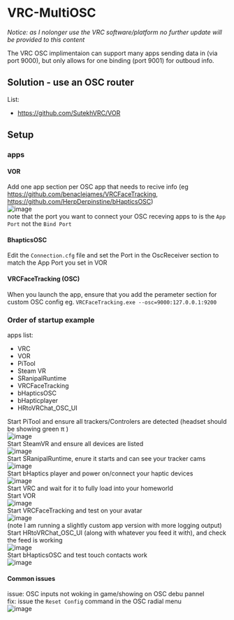 # VRC-MultiOSC

*Notice: as I nolonger use the VRC software/platform no further update will be provided to this content*

The VRC OSC implimentaion can support many apps sending data in (via port 9000), but only allows for one binding (port 9001) for outboud info.  

## Solution - use an OSC router
List:  
- https://github.com/SutekhVRC/VOR

## Setup

### apps
#### VOR
Add one app section per OSC app that needs to recive info (eg https://github.com/benaclejames/VRCFaceTracking, https://github.com/HerpDerpinstine/bHapticsOSC)  
![image](https://user-images.githubusercontent.com/31048789/180659384-4e32646c-8525-486a-a4f7-fe2da447670e.png)  
note that the port you want to connect your OSC receving apps to is the `App Port` not the `Bind Port`  

#### BhapticsOSC
Edit the `Connection.cfg` file and set the Port in the OscReceiver section to match the App Port you set in VOR  

#### VRCFaceTracking (OSC)
When you launch the app, ensure that you add the perameter section for custom OSC config eg. `VRCFaceTracking.exe --osc=9000:127.0.0.1:9200`  

### Order of startup example
apps list:  
- VRC
- VOR
- PiTool
- Steam VR
- SRanipalRuntime
- VRCFaceTracking
- bHapticsOSC
- bHapticplayer
- HRtoVRChat_OSC_UI

 
Start PiTool and ensure all trackers/Controlers are detected (headset should be showing green π )  
![image](https://user-images.githubusercontent.com/31048789/180659952-0b87ef44-1d7a-40b6-b8a8-834e5e2ae608.png)  
Start SteamVR and ensure all devices are listed  
![image](https://user-images.githubusercontent.com/31048789/180659986-808f9718-da59-4001-a362-c21307eb4aca.png)  
Start SRanipalRuntime, enure it starts and can see your tracker cams  
![image](https://user-images.githubusercontent.com/31048789/180660019-d6b86f4e-8057-4dbb-9583-ca856cc08863.png)  
Start bHaptics player and power on/connect your haptic devices  
![image](https://user-images.githubusercontent.com/31048789/180660165-29878a06-9957-482c-89c3-b9668d540a13.png)  
Start VRC and wait for it to fully load into your homeworld  
Start VOR  
![image](https://user-images.githubusercontent.com/31048789/180660217-05812366-dce2-431b-ad3f-57ee7d0219f2.png)  
Start VRCFaceTracking and test on your avatar  
![image](https://user-images.githubusercontent.com/31048789/180660339-b6773ba0-a1ce-4b03-adf7-dbf8a321c87f.png)  
(note I am running a slightly custom app version with more logging output)  
Start HRtoVRChat_OSC_UI (along with whatever you feed it with), and check the feed is working  
![image](https://user-images.githubusercontent.com/31048789/180660454-92cd2aac-5002-4988-9f78-b308d6609c05.png)  
Start bHapticsOSC and test touch contacts work  
![image](https://user-images.githubusercontent.com/31048789/180660544-6eeb3214-3eed-41a9-bf77-10c70c8fd7fe.png)  


#### Common issues
issue: OSC inputs not woking in game/showing on OSC debu pannel  
fix: issue the `Reset Config` command in the OSC radial menu  
![image](https://user-images.githubusercontent.com/31048789/180660649-70a804f9-d28a-4475-9e20-aae437374838.png)  






